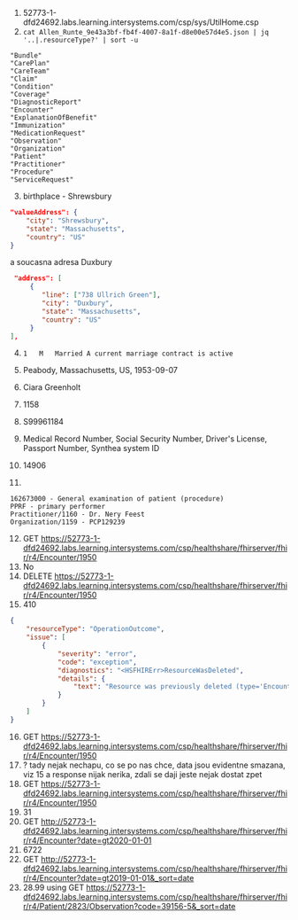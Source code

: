 1. 52773-1-dfd24692.labs.learning.intersystems.com/csp/sys/UtilHome.csp
2. `cat Allen_Runte_9e43a3bf-fb4f-4007-8a1f-d8e00e57d4e5.json | jq '..|.resourceType?' | sort -u`
```
"Bundle"
"CarePlan"
"CareTeam"
"Claim"
"Condition"
"Coverage"
"DiagnosticReport"
"Encounter"
"ExplanationOfBenefit"
"Immunization"
"MedicationRequest"
"Observation"
"Organization"
"Patient"
"Practitioner"
"Procedure"
"ServiceRequest"
```
3. birthplace - Shrewsbury
```json
"valueAddress": {
    "city": "Shrewsbury",
    "state": "Massachusetts",
	"country": "US"
}

```
a soucasna adresa Duxbury
```json
 "address": [
	 {
	 	"line": ["738 Ullrich Green"],
	 	"city": "Duxbury",
	 	"state": "Massachusetts",
	 	"country": "US"
	 }
],
```
4. `1	M	Married	A current marriage contract is active`

5. Peabody, Massachusetts, US, 1953-09-07
6. Ciara Greenholt
7. 1158
8. S99961184
9. Medical Record Number, Social Security Number, Driver's License, Passport Number, Synthea system ID 
10. 14906
11. 
```
162673000 - General examination of patient (procedure)
PPRF - primary performer
Practitioner/1160 - Dr. Nery Feest
Organization/1159 - PCP129239
```
12. GET https://52773-1-dfd24692.labs.learning.intersystems.com/csp/healthshare/fhirserver/fhir/r4/Encounter/1950
13. No
14. DELETE https://52773-1-dfd24692.labs.learning.intersystems.com/csp/healthshare/fhirserver/fhir/r4/Encounter/1950
15. 410
```json
{
    "resourceType": "OperationOutcome",
    "issue": [
        {
            "severity": "error",
            "code": "exception",
            "diagnostics": "<HSFHIRErr>ResourceWasDeleted",
            "details": {
                "text": "Resource was previously deleted (type='Encounter', id='1950', version='')."
            }
        }
    ]
}
```
16. GET https://52773-1-dfd24692.labs.learning.intersystems.com/csp/healthshare/fhirserver/fhir/r4/Encounter/1950
17. ? tady nejak nechapu, co se po nas chce, data jsou evidentne smazana, viz 15 a response nijak nerika, zdali se daji jeste nejak dostat zpet
18. GET https://52773-1-dfd24692.labs.learning.intersystems.com/csp/healthshare/fhirserver/fhir/r4/Encounter/1950
19. 31
20. GET http://52773-1-dfd24692.labs.learning.intersystems.com/csp/healthshare/fhirserver/fhir/r4/Encounter?date=gt2020-01-01
21. 6722
22. GET http://52773-1-dfd24692.labs.learning.intersystems.com/csp/healthshare/fhirserver/fhir/r4/Encounter?date=gt2019-01-01&_sort=date
23. 28.99 using GET https://52773-1-dfd24692.labs.learning.intersystems.com/csp/healthshare/fhirserver/fhir/r4/Patient/2823/Observation?code=39156-5&_sort=date